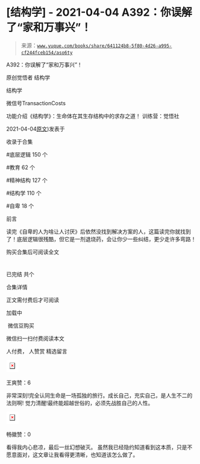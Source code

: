 # [结构学] - 2021-04-04 A392：你误解了“家和万事兴”！

> 来源：[`www.yuque.com/books/share/641124b8-5f80-4d26-a995-cf244fceb154/aso6ty`](https://www.yuque.com/books/share/641124b8-5f80-4d26-a995-cf244fceb154/aso6ty)



A392：你误解了“家和万事兴”！ 

原创觉悟者 结构学 

结构学 

微信号TransactionCosts 

功能介绍《结构学》：生命体在其生存结构中的求存之道！ 训练营：觉悟社 

2021-04-04[原文](https://mp.weixin.qq.com/s?__biz=MzIzMDYwOTM0Mg==&mid=2247485492&idx=1&sn=9b4dd1494fe63c28002e98b28e1226ee&chksm=e8b190e5dfc619f3d03e4c104a7bf729883bb85badeba3d7a482b3d5056c51d8bfca4b0690fb#rd))发表于 

收录于合集 

#底层逻辑 150 个 

#教育 62 个 

#精神结构 127 个 

#结构学 110 个 

#自卑 18 个 

前言 

读完《自卑的人为啥让人讨厌》后依然没找到解决方案的人，这篇读完你就找到了！底层逻辑很残酷，但它是一剂退烧药，会让你少一些纠结，更少走许多弯路！ 

购买合集后可阅读全文 

# 

已完结 共个 

合集详情 

正文需付费后才可阅读 

加载中 

 微信豆购买 

微信扫一扫付费阅读本文 

人付费， 人赞赏 <ne-h3 id="zn4zx" data-lake-id="zn4zx"><ne-heading-ext><ne-heading-anchor></ne-heading-anchor><ne-heading-fold></ne-heading-fold></ne-heading-ext><ne-heading-content>精选留言</ne-heading-content></ne-h3> 

<ne-card data-card-name="image" data-card-type="inline" id="gMnRq" data-event-boundary="card" style="color: rgb(51, 51, 51);">![](img/575d5829db04d30b1830b3cf493890f2.png)  

王爽赞：6 

非常深刻!完全认同生命是一场孤独的旅行。成长自己，充实自己，是人生不二的法则啊! 觉力清醒!最终能超越世俗的，必须先战胜自己的人性。 

<ne-card data-card-name="image" data-card-type="inline" id="QiOD4" data-event-boundary="card" style="color: rgb(51, 51, 51);">![](img/bba5b748ea8adffd3c3d79fd9d9358f1.png)  

畅徽赞：0 

看得我内心悲凉，最后一丝幻想破灭。 虽然我已经隐约知道看到这本质，只是不愿意面对，这文章让我看得更清晰，也知道该怎么做了。</ne-card></ne-card>